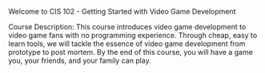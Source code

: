 Welcome to CIS 102 - Getting Started with Video Game Development

Course Description:
This course introduces video game development to video game fans with no programming experience. Through cheap, easy to learn tools, we will tackle the essence of video game development from prototype to post mortem. By the end of this course, you will have a game you, your friends, and your family can play.

